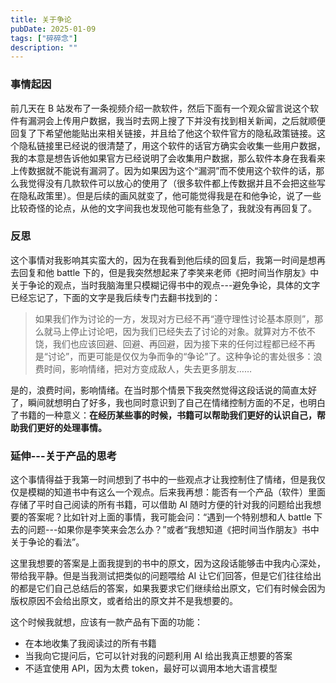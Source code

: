 ```yaml
---
title: 关于争论
pubDate: 2025-01-09
tags: ["碎碎念"]
description: ""
---
```


### 事情起因

前几天在 B 站发布了一条视频介绍一款软件，然后下面有一个观众留言说这个软件有漏洞会上传用户数据，我当时去网上搜了下并没有找到相关新闻，之后就顺便回复了下希望他能贴出来相关链接，并且给了他这个软件官方的隐私政策链接。这个隐私链接里已经说的很清楚了，用这个软件的话官方确实会收集一些用户数据，我的本意是想告诉他如果官方已经说明了会收集用户数据，那么软件本身在我看来上传数据就不能说有漏洞了。因为如果因为这个“漏洞”而不使用这个软件的话，那么我觉得没有几款软件可以放心的使用了（很多软件都上传数据并且不会把这些写在隐私政策里）。但是后续的画风就变了，他可能觉得我是在和他争论，说了一些比较奇怪的论点，从他的文字间我也发现他可能有些急了，我就没有再回复了。

### 反思

这个事情对我影响其实蛮大的，因为在我看到他后续的回复后，我第一时间是想再去回复和他 battle 下的，但是我突然想起来了李笑来老师《把时间当作朋友》中关于争论的观点，当时我脑海里只模糊记得书中的观点---避免争论，具体的文字已经忘记了，下面的文字是我后续专门去翻书找到的：

> 如果我们作为讨论的一方，发现对方已经不再“遵守理性讨论基本原则”，那么就马上停止讨论吧，因为我们已经失去了讨论的对象。就算对方不依不饶，我们也应该回避、回避、再回避，因为接下来的任何过程都已经不再是“讨论”，而更可能是仅仅为争而争的“争论”了。这种争论的害处很多：浪费时间，影响情绪，把对方变成敌人，失去更多朋友……

是的，浪费时间，影响情绪。在当时那个情景下我突然觉得这段话说的简直太好了，瞬间就想明白了好多，我也同时意识到了自己在情绪控制方面的不足，也明白了书籍的一种意义：**在经历某些事的时候，书籍可以帮助我们更好的认识自己，帮助我们更好的处理事情。**

### 延伸---关于产品的思考

这个事情得益于我第一时间想到了书中的一些观点才让我控制住了情绪，但是我仅仅是模糊的知道书中有这么一个观点。后来我再想：能否有一个产品（软件）里面存储了平时自己阅读的所有书籍，可以借助 AI 随时方便的针对我的问题给出我想要的答案呢？比如针对上面的事情，我可能会问：“遇到一个特别想和人 battle 下去的问题---如果你是李笑来会怎么办？”或者“我想知道《把时间当作朋友》书中关于争论的看法”。

这里我想要的答案是上面我提到的书中的原文，因为这段话能够击中我内心深处，带给我平静。但是当我测试把类似的问题喂给 AI 让它们回答，但是它们往往给出的都是它们自己总结后的答案，如果我要求它们继续给出原文，它们有时候会因为版权原因不会给出原文，或者给出的原文并不是我想要的。

这个时候我就想，应该有一款产品有下面的功能：

- 在本地收集了我阅读过的所有书籍
- 当我向它提问后，它可以针对我的问题利用 AI 给出我真正想要的答案
- 不适宜使用 API，因为太费 token，最好可以调用本地大语言模型
